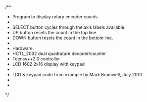 /**
 * Program to display rotary encoder counts
 *
 * SELECT button cycles through the axis labels available.
 * UP button resets the count in the top line.
 * DOWN button resets the count in the bottom line.
 *
 * Hardware: 
 *   HCTL_2032 dual quadrature decoder/counter
 *   Teensy++2.0 controller
 *   LCD 1602 2x16 display with keypad
 *
 * LCD & keypad code from example by Mark Bramwell, July 2010
 * 
 * 
 */
